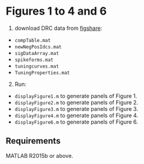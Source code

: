
# Figures 1 to 4 and 6

1. download DRC data from [figshare](https://figshare.com/s/70c3d487f11680acc6d6):

- ``compTable.mat``
- ``newNegPosIdcs.mat``
- ``sigDataArray.mat``
- ``spikeforms.mat``
- ``tuningcurves.mat``
- ``TuningProperties.mat``

2. Run:
- ``displayFigure1.m`` to generate panels of Figure 1.
- ``displayFigure2.m`` to generate panels of Figure 2.
- ``displayFigure3.m`` to generate panels of Figure 3.
- ``displayFigure4.m`` to generate panels of Figure 4.
- ``displayFigure6.m`` to generate panels of Figure 6.

## Requirements

MATLAB R2015b or above.
